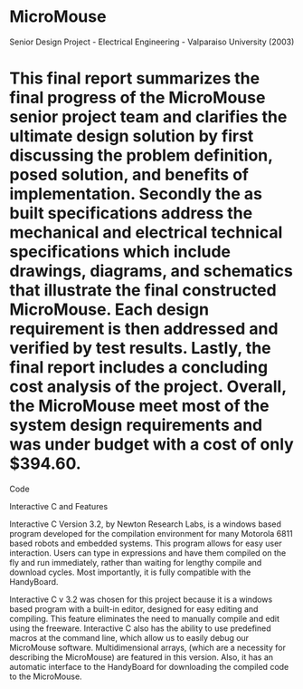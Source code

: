 # MicroMouse

Senior Design Project - Electrical Engineering - Valparaiso University (2003)

This final report summarizes the final progress of the MicroMouse senior project team and clarifies the ultimate design solution by first discussing the problem definition, posed solution, and benefits of implementation. Secondly the as built specifications address the mechanical and electrical technical specifications which include drawings, diagrams, and schematics that illustrate the final constructed MicroMouse. Each design requirement is then addressed and verified by test results. Lastly, the final report includes a concluding cost analysis of the project. Overall, the MicroMouse meet most of the system design requirements and was under budget with a cost of only $394.60.  
===================
Code

Interactive C and Features  

Interactive C Version 3.2, by Newton Research Labs, is a windows based program developed for the compilation environment for many Motorola 6811 based robots and embedded systems. This program allows for easy user interaction.  Users can type in expressions and have them compiled on the fly and run immediately, rather than waiting for lengthy compile and download cycles. Most importantly, it is fully compatible with the HandyBoard.   

 Interactive C v 3.2 was chosen for this project because it is a windows based program with a built-in editor, designed for easy editing and compiling.  This feature eliminates the need to manually compile and edit using the freeware. Interactive C also has the ability to use predefined macros at the command line, which allow us to easily debug our MicroMouse software. Multidimensional arrays, (which are a necessity for describing the MicroMouse) are featured in this version. Also, it has an automatic interface to the HandyBoard for downloading the compiled code to the MicroMouse.  
